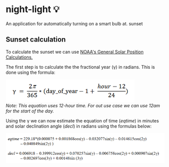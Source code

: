 # night-light :bulb:
An application for automatically turning on a smart bulb at. sunset 
## Sunset calculation
 To calculate the sunset we can use [NOAA's General Solar Position Calculations.](https://gml.noaa.gov/grad/solcalc/solareqns.PDF) 

 The first step is to calculate the the fractional year (γ) in radians. This is done using the formula:

 ![alt text](assets\readme\fractional-year-formula.png "Fractional year formula") \
 *Note: This equation uses 12-hour time. For out use case we can use 12am for the start of the day.* 


 Using the γ we can now estimate the equation of time (*eqtime*) in minutes  and solar declination angle (*decl*) in radians using the formulas below:

 ![alt text](assets\readme\eqtime-and-decl-formulas.png "eqtime and decl formulas")

 

 
